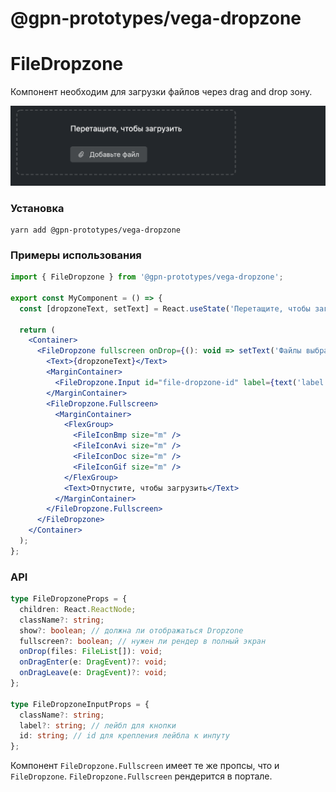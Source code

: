 # @gpn-prototypes/vega-dropzone

# FileDropzone

Компонент необходим для загрузки файлов через drag and drop зону.

<img src="docs/pic-1.png">

### Установка

```
yarn add @gpn-prototypes/vega-dropzone
```

### Примеры использования

```jsx
import { FileDropzone } from '@gpn-prototypes/vega-dropzone';

export const MyComponent = () => {
  const [dropzoneText, setText] = React.useState('Перетащите, чтобы загрузить');

  return (
    <Container>
      <FileDropzone fullscreen onDrop={(): void => setText('Файлы выбраны')}>
        <Text>{dropzoneText}</Text>
        <MarginContainer>
          <FileDropzone.Input id="file-dropzone-id" label={text('label', 'Я инпут')} />
        </MarginContainer>
        <FileDropzone.Fullscreen>
          <MarginContainer>
            <FlexGroup>
              <FileIconBmp size="m" />
              <FileIconAvi size="m" />
              <FileIconDoc size="m" />
              <FileIconGif size="m" />
            </FlexGroup>
            <Text>Отпустите, чтобы загрузить</Text>
          </MarginContainer>
        </FileDropzone.Fullscreen>
      </FileDropzone>
    </Container>
  );
};
```

### API

```ts
type FileDropzoneProps = {
  children: React.ReactNode;
  className?: string;
  show?: boolean; // должна ли отображаться Dropzone
  fullscreen?: boolean; // нужен ли рендер в полный экран
  onDrop(files: FileList[]): void;
  onDragEnter(e: DragEvent)?: void;
  onDragLeave(e: DragEvent)?: void;
};

type FileDropzoneInputProps = {
  className?: string;
  label?: string; // лейбл для кнопки
  id: string; // id для крепления лейбла к инпуту
};
```

Компонент `FileDropzone.Fullscreen` имеет те же пропсы, что и `FileDropzone`. `FileDropzone.Fullscreen` рендерится в портале.
